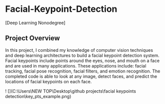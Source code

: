 # Facial-Keypoint-Detection

[Deep Learning Nonodegree]

## Project Overview
In this project, I combined my knowledge of computer vision techniques and deep learning architectures to build a facial keypoint detection system. Facial keypoints include points around the eyes, nose, and mouth on a face and are used in many applications. These applications include: facial tracking, facial pose recognition, facial filters, and emotion recognition. The completed code is able to look at any image, detect faces, and predict the locations of facial keypoints on each face.

! [](C:\Users\NEW TOP\Desktop\github projects\facial keypoints detection\key_pts_example.png)
